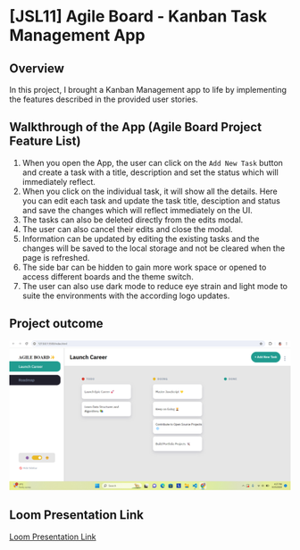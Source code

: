 # [JSL11] Agile Board - Kanban Task Management App

## Overview

In this project, I brought a Kanban Management app to life by implementing the features described in the provided user stories.

## Walkthrough of the App (Agile Board Project Feature List)

1. When you open the App, the user can click on the `Add New Task` button and create a task with a title, description and set the status which will immediately reflect.
2. When you click on the individual task, it will show all the details. Here you can edit each task and update the task title, desciption and status and save the changes which will reflect immediately on the UI.
3. The tasks can also be deleted directly from the edits modal.
4. The user can also cancel their edits and close the modal.
5. Information can be updated by editing the existing tasks and the changes will be saved to the local storage and not be cleared when the page is refreshed.
6. The side bar can be hidden to gain more work space or opened to access different boards and the theme switch.
7. The user can also use dark mode to reduce eye strain and light mode to suite the environments with the according logo updates.

## Project outcome

![alt text](MyJSL11.png)

## Loom Presentation Link

[Loom Presentation Link](https://www.loom.com/share/7f79746ce8ac44589f95f61da820ee10?sid=334573d2-2e4f-4acf-afec-eef55fa46d11)
